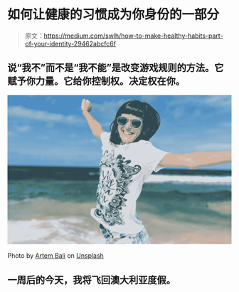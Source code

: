 # 如何让健康的习惯成为你身份的一部分

> 原文：<https://medium.com/swlh/how-to-make-healthy-habits-part-of-your-identity-29462abcfc6f>

## 说“我不”而不是“我不能”是改变游戏规则的方法。它赋予你力量。它给你控制权。决定权在你。

![](img/42ddad01eeaf784c1cf9dd15b2e5b5ba.png)

Photo by [Artem Bali](https://unsplash.com/@belart84?utm_source=medium&utm_medium=referral) on [Unsplash](https://unsplash.com?utm_source=medium&utm_medium=referral)

## 一周后的今天，我将飞回澳大利亚度假。
